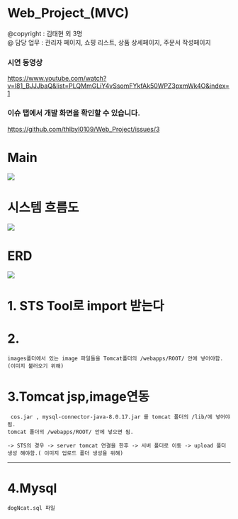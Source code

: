 # Web_Project_(MVC)
 @copyright :  김태현 외 3명                     
 @ 담당 업무 : 관리자 페이지, 쇼핑 리스트, 상품 상세페이지, 주문서 작성페이지
 ### 시연 동영상 
   https://www.youtube.com/watch?v=l81_BJJJbaQ&list=PLQMmGLiY4vSsomFYkfAk50WPZ3pxmWk4O&index=1

 ### 이슈 탭에서 개발 화면을 확인할 수 있습니다. 
   https://github.com/thlbyl0109/Web_Project/issues/3
 
# Main
 
  
  
  <img src ="https://github.com/thlbyl0109/Web_Project/blob/main/document/main.png">
     
     
 
 
 # 시스템 흐름도
   
   <img src ="https://github.com/thlbyl0109/Web_Project/blob/main/document/system_Flow.png">
 
 # ERD 
   <img src ="https://github.com/thlbyl0109/Web_Project/blob/main/document/ERD.png">
   
 # 
 

# 1. STS Tool로 import 받는다 
  
# 2. 
    images폴더에서 있는 image 파일들을 Tomcat폴더의 /webapps/ROOT/ 안에 넣어야함. (이미지 불러오기 위해)


# 3.Tomcat jsp,image연동
     cos.jar , mysql-connector-java-8.0.17.jar 를 tomcat 폴더의 /lib/에 넣어야됨.
    tomcat 폴더의 /webapps/ROOT/ 안에 넣으면 됨.
    
    -> STS의 경우 -> server tomcat 연결을 한후 -> 서버 폴더로 이동 -> upload 폴더 생성 해야함.( 이미지 업로드 폴더 생성을 위해)
****

# 4.Mysql 

    dogNcat.sql 파일
